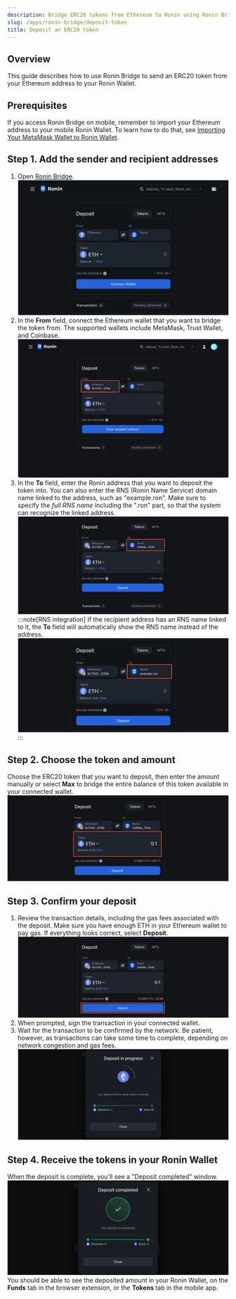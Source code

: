 ```yaml
---
description: Bridge ERC20 tokens from Ethereum to Ronin using Ronin Bridge.
slug: /apps/ronin-bridge/deposit-token
title: Deposit an ERC20 token
---
```


## Overview

This guide describes how to use Ronin Bridge to send an ERC20 token from your Ethereum address to your Ronin Wallet.

## Prerequisites

If you access Ronin Bridge on mobile, remember to import your Ethereum address to your mobile Ronin Wallet. To learn how to do that, see [Importing Your MetaMask Wallet to Ronin Wallet](https://support.roninchain.com/hc/en-us/articles/14862812718107-Importing-Your-MetaMask-Wallet-to-Ronin-Wallet).

## Step 1. Add the sender and recipient addresses

1. Open [Ronin Bridge](https://app.roninchain.com/bridge).
   ![token-deposit-0](../assets/token-deposit-0.png)
2. In the **From** field, connect the Ethereum wallet that you want to bridge the token from. The supported wallets include MetaMask, Trust Wallet, and Coinbase.
   ![token-deposit-1](../assets/token-deposit-1.png)
3. In the **To** field, enter the Ronin address that you want to deposit the token into. You can also enter the RNS (Ronin Name Service) domain name linked to the address, such as "example.ron". Make sure to specify the *full RNS name* including the ".ron" part, so that the system can recognize the linked address.
   ![token-deposit-2](../assets/token-deposit-2.png)
   :::note[RNS integration]
   If the recipient address has an RNS name linked to it, the **To** field will automatically show the RNS name instead of the address.
   ![token-deposit-rns](../assets/token-deposit-rns.png)
   :::

## Step 2. Choose the token and amount

Choose the ERC20 token that you want to deposit, then enter the amount manually or select **Max** to bridge the entire balance of this token available in your connected wallet.
![token-deposit-3](../assets/token-deposit-3.png)

## Step 3. Confirm your deposit

1. Review the transaction details, including the gas fees associated with the deposit. Make sure you have enough ETH in your Ethereum wallet to pay gas. If everything looks correct, select **Deposit**.
   ![token-deposit-4](../assets/token-deposit-4.png)
2. When prompted, sign the transaction in your connected wallet.
3. Wait for the transaction to be confirmed by the network. Be patient, however, as transactions can take some time to complete, depending on network congestion and gas fees.
   ![token-deposit-5](../assets/token-deposit-5.png)

## Step 4. Receive the tokens in your Ronin Wallet

When the deposit is complete, you'll see a "Deposit completed" window.
![token-deposit-6](../assets/token-deposit-6.png)
You should be able to see the deposited amount in your Ronin Wallet, on the **Funds** tab in the browser extension, or the **Tokens** tab in the mobile app.
